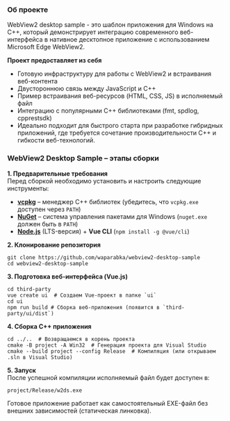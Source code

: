 ### **Об проекте**  

WebView2 desktop sample - это шаблон приложения для Windows на C++, который демонстрирует интеграцию современного веб-интерфейса в нативное десктопное приложение с использованием Microsoft Edge WebView2.

**Проект предоставляет из себя**
- Готовую инфраструктуру для работы с WebView2 и встраивания веб-контента 
- Двустороннюю связь между JavaScript и C++
- Пример встраивания веб-ресурсов (HTML, CSS, JS) в исполняемый файл
- Интеграцию с популярными C++ библиотеками (fmt, spdlog, cpprestsdk)
- Идеально подходит для быстрого старта при разработке гибридных приложений, где требуется сочетание производительности C++ и гибкости веб-технологий.


### **WebView2 Desktop Sample – этапы сборки**  

**1. Предварительные требования**  
Перед сборкой необходимо установить и настроить следующие инструменты:  
- **[vcpkg](https://github.com/microsoft/vcpkg)** – менеджер C++ библиотек (убедитесь, что `vcpkg.exe` доступен через `PATH`)  
- **[NuGet](https://www.nuget.org/downloads)** – система управления пакетами для Windows (`nuget.exe` должен быть в `PATH`)  
- **[Node.js](https://nodejs.org/)** (LTS-версия) + **Vue CLI** (`npm install -g @vue/cli`)  

**2. Клонирование репозитория**  
```
git clone https://github.com/waparabka/webview2-desktop-sample
cd webview2-desktop-sample
```

**3. Подготовка веб-интерфейса (Vue.js)**  
```
cd third-party
vue create ui  # Создаем Vue-проект в папке `ui`
cd ui
npm run build # Сборка веб-приложения (появится в `third-party/ui/dist`)
```

**4. Сборка C++ приложения**  
```
cd ../..  # Возвращаемся в корень проекта
cmake -B project -A Win32  # Генерация проекта для Visual Studio
cmake --build project --config Release  # Компиляция (или открываем .sln в Visual Studio)
```

**5. Запуск**  
После успешной компиляции исполняемый файл будет доступен в:  
```
project/Release/w2ds.exe
```

Готовое приложение работает как самостоятельный EXE-файл без внешних зависимостей (статическая линковка).
